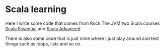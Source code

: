 # Scala learning

Here I write some code that comes from Rock The JVM two Scala courses [Scala Essential](https://www.udemy.com/course/rock-the-jvm-scala-for-beginners/) and [Scala Advanced](https://www.udemy.com/course/advanced-scala/)

There is also some code that is just mine where I just play around and test things such as loops, lists and so on. 
